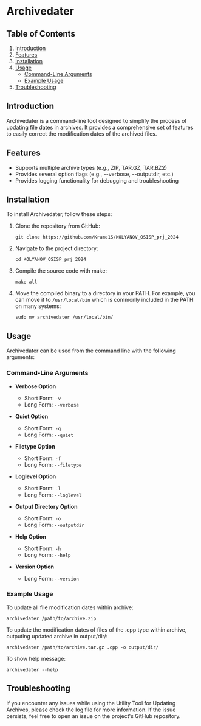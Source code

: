 # Archivedater

## Table of Contents
1. [Introduction](#introduction)
2. [Features](#features)
3. [Installation](#installation)
4. [Usage](#usage)
    - [Command-Line Arguments](#command-line-arguments)
    - [Example Usage](#example-usage)
5. [Troubleshooting](#troubleshooting)

## Introduction
Archivedater is a command-line tool designed to simplify the process of updating file dates in archives. It provides a comprehensive set of features to easily correct the modification dates of the archived files.

## Features
- Supports multiple archive types (e.g., ZIP, TAR.GZ, TAR.BZ2)
- Provides several option flags (e.g., --verbose, --outputdir, etc.)
- Provides logging functionality for debugging and troubleshooting

## Installation
To install Archivedater, follow these steps:

1. Clone the repository from GitHub:
   ```
   git clone https://github.com/Krame1S/KOLYANOV_OSISP_prj_2024
   ```
2. Navigate to the project directory:
   ```
   cd KOLYANOV_OSISP_prj_2024
   ```
3. Compile the source code with make:
   ```
   make all
   ```
4. Move the compiled binary to a directory in your PATH. For example, you can move it to `/usr/local/bin` which is commonly included in the PATH on many systems:
   ```
   sudo mv archivedater /usr/local/bin/
   ```

## Usage
Archivedater can be used from the command line with the following arguments:

### Command-Line Arguments
- **Verbose Option**
    - Short Form: `-v`
    - Long Form: `--verbose`
  
- **Quiet Option**
    - Short Form: `-q`
    - Long Form: `--quiet`
  
- **Filetype Option**
    - Short Form: `-f`
    - Long Form: `--filetype`
  
- **Loglevel Option**
    - Short Form: `-l`
    - Long Form: `--loglevel`
  
- **Output Directory Option**
    - Short Form: `-o`
    - Long Form: `--outputdir`
  
- **Help Option**
    - Short Form: `-h`
    - Long Form: `--help`
  
- **Version Option**
    - Long Form: `--version`

### Example Usage
To update all file modification dates within archive:
```
archivedater /path/to/archive.zip
```

To update the modification dates of files of the .cpp type within archive, outputing updated archive in output/dir/:
```
archivedater /path/to/archive.tar.gz .cpp -o output/dir/
```

To show help message:
```
archivedater --help
```

## Troubleshooting
If you encounter any issues while using the Utility Tool for Updating Archives, please check the log file for more information. If the issue persists, feel free to open an issue on the project's GitHub repository.